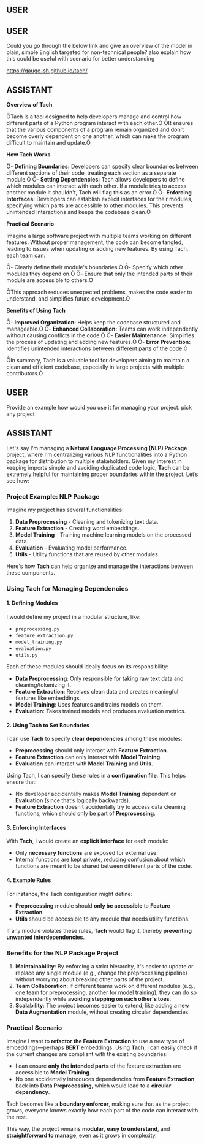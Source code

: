## USER


## USER
Could you go through the below link and give an overview of the model in plain, simple English targeted for non-technical people? also explain how this could be useful with scenario for better understanding

https://gauge-sh.github.io/tach/

## ASSISTANT
**Overview of Tach**

Tach is a tool designed to help developers manage and control how different parts of a Python program interact with each other. It ensures that the various components of a program remain organized and don't become overly dependent on one another, which can make the program difficult to maintain and update.

**How Tach Works**

- **Defining Boundaries:** Developers can specify clear boundaries between different sections of their code, treating each section as a separate module.
- **Setting Dependencies:** Tach allows developers to define which modules can interact with each other. If a module tries to access another module it shouldn't, Tach will flag this as an error.
- **Enforcing Interfaces:** Developers can establish explicit interfaces for their modules, specifying which parts are accessible to other modules. This prevents unintended interactions and keeps the codebase clean.

**Practical Scenario**

Imagine a large software project with multiple teams working on different features. Without proper management, the code can become tangled, leading to issues when updating or adding new features. By using Tach, each team can:

- Clearly define their module's boundaries.
- Specify which other modules they depend on.
- Ensure that only the intended parts of their module are accessible to others.

This approach reduces unexpected problems, makes the code easier to understand, and simplifies future development.

**Benefits of Using Tach**

- **Improved Organization:** Helps keep the codebase structured and manageable.
- **Enhanced Collaboration:** Teams can work independently without causing conflicts in the code.
- **Easier Maintenance:** Simplifies the process of updating and adding new features.
- **Error Prevention:** Identifies unintended interactions between different parts of the code.

In summary, Tach is a valuable tool for developers aiming to maintain a clean and efficient codebase, especially in large projects with multiple contributors. 

## USER
Provide an example how would you use it  for managing your project. pick any project

## ASSISTANT
Let's say I’m managing a **Natural Language Processing (NLP) Package** project, where I'm centralizing various NLP functionalities into a Python package for distribution to multiple stakeholders. Given my interest in keeping imports simple and avoiding duplicated code logic, **Tach** can be extremely helpful for maintaining proper boundaries within the project. Let’s see how:

### Project Example: NLP Package
Imagine my project has several functionalities:
1. **Data Preprocessing** - Cleaning and tokenizing text data.
2. **Feature Extraction** - Creating word embeddings.
3. **Model Training** - Training machine learning models on the processed data.
4. **Evaluation** - Evaluating model performance.
5. **Utils** - Utility functions that are reused by other modules.

Here's how **Tach** can help organize and manage the interactions between these components.

### Using Tach for Managing Dependencies

#### 1. Defining Modules
I would define my project in a modular structure, like:
- `preprocessing.py`
- `feature_extraction.py`
- `model_training.py`
- `evaluation.py`
- `utils.py`

Each of these modules should ideally focus on its responsibility:
- **Data Preprocessing**: Only responsible for taking raw text data and cleaning/tokenizing it.
- **Feature Extraction**: Receives clean data and creates meaningful features like embeddings.
- **Model Training**: Uses features and trains models on them.
- **Evaluation**: Takes trained models and produces evaluation metrics.

#### 2. Using Tach to Set Boundaries
I can use **Tach** to specify **clear dependencies** among these modules:
- **Preprocessing** should only interact with **Feature Extraction**.
- **Feature Extraction** can only interact with **Model Training**.
- **Evaluation** can interact with **Model Training** and **Utils**.

Using Tach, I can specify these rules in a **configuration file**. This helps ensure that:
- No developer accidentally makes **Model Training** dependent on **Evaluation** (since that’s logically backwards).
- **Feature Extraction** doesn’t accidentally try to access data cleaning functions, which should only be part of **Preprocessing**.

#### 3. Enforcing Interfaces
With **Tach**, I would create an **explicit interface** for each module:
- Only **necessary functions** are exposed for external use.
- Internal functions are kept private, reducing confusion about which functions are meant to be shared between different parts of the code.

#### 4. Example Rules
For instance, the Tach configuration might define:
- **Preprocessing** module should **only be accessible** to **Feature Extraction**.
- **Utils** should be accessible to any module that needs utility functions.

If any module violates these rules, **Tach** would flag it, thereby **preventing unwanted interdependencies**.

### Benefits for the NLP Package Project
1. **Maintainability**: By enforcing a strict hierarchy, it's easier to update or replace any single module (e.g., change the preprocessing pipeline) without worrying about breaking other parts of the project.
2. **Team Collaboration**: If different teams work on different modules (e.g., one team for preprocessing, another for model training), they can do so independently while **avoiding stepping on each other's toes**.
3. **Scalability**: The project becomes easier to extend, like adding a new **Data Augmentation** module, without creating circular dependencies.

### Practical Scenario
Imagine I want to **refactor the Feature Extraction** to use a new type of embeddings—perhaps **BERT** embeddings. Using **Tach**, I can easily check if the current changes are compliant with the existing boundaries:
- I can ensure **only the intended parts** of the feature extraction are accessible to **Model Training**.
- No one accidentally introduces dependencies from **Feature Extraction** back into **Data Preprocessing**, which would lead to a **circular dependency**.

Tach becomes like a **boundary enforcer**, making sure that as the project grows, everyone knows exactly how each part of the code can interact with the rest.

This way, the project remains **modular**, **easy to understand**, and **straightforward to manage**, even as it grows in complexity.
